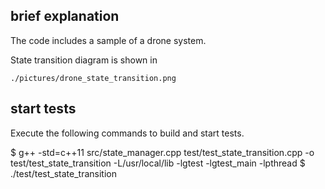 ## brief explanation
The code includes a sample of a drone system.

State transition diagram is shown in
```
./pictures/drone_state_transition.png
```

## start tests
Execute the following commands to build and start tests.

$ g++ -std=c++11 src/state_manager.cpp test/test_state_transition.cpp -o test/test_state_transition -L/usr/local/lib -lgtest -lgtest_main -lpthread
$ ./test/test_state_transition
